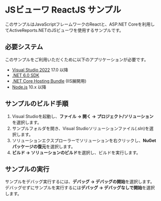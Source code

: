 # JSビューワ ReactJS サンプル

このサンプルはJavaScriptフレームワークのReactと、ASP.NET Coreを利用してActiveReports.NETのJSビューワを使用するサンプルです。

## 必要システム

このサンプルをご利用いただくために以下のアプリケーションが必要です。
* [Visual Studio 2022](https://visualstudio.microsoft.com/vs/) 17.0 以降
* [.NET 6.0 SDK](https://www.microsoft.com/net/download)
* [.NET Core Hosting Bundle](https://dotnet.microsoft.com/download/dotnet/thank-you/runtime-aspnetcore-6.0.0-windows-hosting-bundle-installer) (IIS展開用)
* [Node.js](https://nodejs.org) 10.x 以降

## サンプルのビルド手順

1. Visual Studioを起動し、**ファイル → 開く → プロジェクト/ソリューション**を選択します。
2. サンプルフォルダを開き、Visual Studioソリューションファイル(.sln)を選択します。
3. ソリューションエクスプローラーでソリューションを右クリックし、**NuGetパッケージの復元**を選択します。
4. **ビルド → ソリューションのビルド**を選択し、ビルドを実行します。

## サンプルの実行

サンプルをデバッグ実行するには、**デバッグ → デバッグの開始**を選択します。
デバッグせずにサンプルを実行するには**デバッグ → デバッグなしで開始**を選択します。